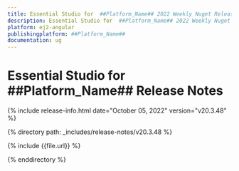 ```yaml
---
title: Essential Studio for  ##Platform_Name## 2022 Weekly Nuget Release Release Notes  
description: Essential Studio for  ##Platform_Name## 2022 Weekly Nuget Release Release Notes  
platform: ej2-angular
publishingplatform: ##Platform_Name##
documentation: ug
---
```


# Essential Studio for  ##Platform_Name##   Release Notes  

{% include release-info.html date="October 05, 2022"  version="v20.3.48" %} 

{% directory path: _includes/release-notes/v20.3.48 %}

{% include {{file.url}} %}

{% enddirectory %}